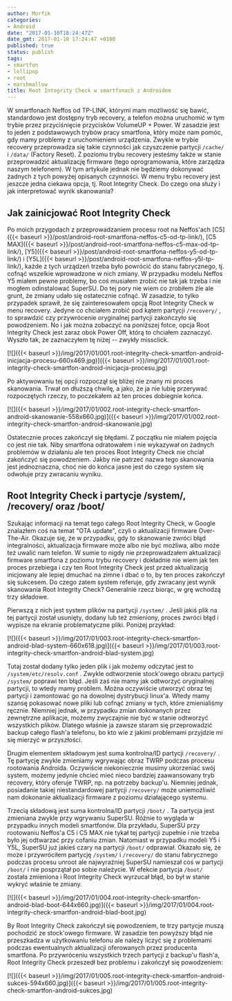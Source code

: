 ```yaml
---
author: Morfik
categories:
- Android
date: "2017-01-10T18:24:47Z"
date_gmt: 2017-01-10 17:24:47 +0100
published: true
status: publish
tags:
- smartfon
- lollipop
- root
- marshmallow
title: Root Integrity Check w smartfonach z Androidem
---
```


W smartfonach Neffos od TP-LINK, którymi mam możliwość się bawić, standardowo jest dostępny tryb
recovery, a telefon można uruchomić w tym trybie przez przyciśnięcie przycisków VolumeUP + Power. W
zasadzie jest to jeden z podstawowych trybów pracy smartfona, który może nam pomóc, gdy mamy
problemy z uruchomieniem urządzenia. Zwykle w trybie recovery przeprowadza się takie czynności jak
czyszczenie partycji `/cache/` i `/data/` (Factory Reset). Z poziomu trybu recovery jesteśmy także w
stanie przeprowadzić aktualizację firmware (tego oprogramowania, które zarządza naszym telefonem). W
tym artykule jednak nie będziemy dokonywać żadnych z tych powyżej opisanych czynności. W menu trybu
recovery jest jeszcze jedna ciekawa opcja, tj. Root Integrity Check. Do czego ona służy i jak
interpretować wynik skanowania?

<!--more-->
## Jak zainicjować Root Integrity Check

Po moich przygodach z przeprowadzaniem procesu root na Neffos'ach
[C5]({{< baseurl >}}/post/android-root-smartfona-neffos-c5-od-tp-link/), [C5
MAX]({{< baseurl >}}/post/android-root-smartfona-neffos-c5-max-od-tp-link/),
[Y5]({{< baseurl >}}/post/android-root-smartfona-neffos-y5-od-tp-link/) i
[Y5L]({{< baseurl >}}/post/android-root-smartfona-neffos-y5l-tp-link/), każde z tych urządzeń
trzeba było powrócić do stanu fabrycznego, tj. cofnąć wszelkie wprowadzone w nich zmiany. W
przypadku modelu Neffos Y5 miałem pewne problemy, bo coś musiałem zrobić nie tak jak trzeba i nie
mogłem odinstalować SuperSU. Do tej pory nie wiem co zrobiłem źle ale grunt, że zmiany udało się
ostatecznie cofnąć. W zasadzie, to tylko przypadek sprawił, że się zainteresowałem opcją Root
Integrity Check w menu recovery. Jedyne co chciałem zrobić pod kątem partycji `/recovery/` , to
sprawdzić czy przywrócenie oryginalnej partycji zakończyło się powodzeniem. No i jak można zobaczyć
na poniższej fotce, opcja Root Integrity Check jest zaraz obok Power Off, którą to chciałem
zaznaczyć. Wyszło tak, że zaznaczyłem tę niżej -- zwykły
missclick.

[![]({{< baseurl >}}/img/2017/01/001.root-integrity-check-smartfon-android-inicjacja-procesu-660x469.jpg)]({{< baseurl >}}/img/2017/01/001.root-integrity-check-smartfon-android-inicjacja-procesu.jpg)

Po aktywowaniu tej opcji rozpoczął się bliżej nie znany mi proces skanowania. Trwał on dłuższą
chwilę, a jako, że ja nie lubię przerywać rozpoczętych rzeczy, to poczekałem aż ten proces
dobiegnie
końca.

[![]({{< baseurl >}}/img/2017/01/002.root-integrity-check-smartfon-android-skanowanie-558x660.jpg)]({{< baseurl >}}/img/2017/01/002.root-integrity-check-smartfon-android-skanowanie.jpg)

Ostatecznie proces zakończył się błędami. Z początku nie miałem pojęcia co jest nie tak. Niby
smartfona odratowałem i nie wykazywał on żadnych problemów w działaniu ale ten proces Root Integrity
Check nie chciał zakończyć się powodzeniem. Jakby nie patrzeć nazwa tego skanowania jest
jednoznaczna, choć nie do końca jasne jest do czego system się odwołuje przy zwracaniu wyniku.

## Root Integrity Check i partycje /system/, /recovery/ oraz /boot/

Szukając informacji na temat tego całego Root Integrity Check, w Google znalazłem coś na temat "OTA
update", czyli o aktualizacji firmware Over-The-Air. Okazuje się, że w przypadku, gdy to skanowanie
zwróci błąd integralności, aktualizacja firmware może albo nie być możliwa, albo może też uwalić nam
telefon. W sumie to nigdy nie przeprowadzałem aktualizacji firmware smartfona z poziomu trybu
recovery i dokładnie nie wiem jak ten proces przebiega i czy ten Root Integrity Check jest przed
aktualizacją inicjowany ale lepiej dmuchać na zimne i dbać o to, by ten proces zakończył się
sukcesem. Do czego zatem system referuje, gdy zwracany jest wynik skanowania Root Integrity Check?
Generalnie rzecz biorąc, w grę wchodzą trzy składowe.

Pierwszą z nich jest system plików na partycji `/system/` . Jeśli jakiś plik na tej partycji został
usunięty, dodany lub też zmieniony, proces zwróci błąd i wypisze na ekranie problematyczne pliki.
Poniżej
przykład:

[![]({{< baseurl >}}/img/2017/01/003.root-integrity-check-smartfon-android-blad-system-660x618.jpg)]({{< baseurl >}}/img/2017/01/003.root-integrity-check-smartfon-android-blad-system.jpg)

Tutaj został dodany tylko jeden plik i jak możemy odczytać jest to `/system/etc/resolv.conf` .
Zwykle odtworzenie stock'owego obrazu partycji `/system/` poprawi ten błąd. Jeśli zaś nie mamy jak
odtworzyć oryginalnej partycji, to wtedy mamy problem. Można oczywiście utworzyć obraz tej partycji
i zamontować go na dowolnej dystrybucji linux'a. Wtedy mamy szansę pokasować nowe pliki lub cofnąć
zmiany w tych, które zmienialiśmy ręcznie. Niemniej jednak, w przypadku zmian dokonanych przez
zewnętrzne aplikacje, możemy zwyczajnie nie być w stanie odtworzyć wszystkich plików. Dlatego
właśnie ja zawsze staram się przeprowadzić backup całego flash'a telefonu, bo kto wie z jakimi
problemami przyjdzie mi się mierzyć w przyszłości.

Drugim elementem składowym jest suma kontrolna/ID partycji `/recovery/` . Tę partycję zwykle
zmieniamy wgrywając obraz TWRP podczas procesu rootowania Androida. Oczywiście niekoniecznie musimy
ukorzeniać swój system, możemy jedynie chcieć mieć nieco bardziej zaawansowany tryb recovery, który
oferuje TWRP, np. na potrzeby backup'u. Niemniej jednak, posiadanie takiej niestandardowej partycji
`/recovery/` może uniemożliwić nam dokonanie aktualizacji firmware z poziomu działającego systemu.

Trzecią składową jest suma kontrolna/ID partycji `/boot/` . Ta partycja jest zmieniana zwykle przy
wgrywaniu SuperSU. Różnie to wygląda w przypadku innych modeli smartfonów. Dla przykładu, SuperSU
przy rootowaniu Neffos'a C5 i C5 MAX nie tykał tej partycji zupełnie i nie trzeba było jej odtwarzać
przy cofaniu zmian. Natomiast w przypadku modeli Y5 i Y5L, SuperSU już jakieś czary na partycji
`/boot/` odprawiał. Okazało się, że może i przywróciłem partycję `/system/` i `/recovery/` do stanu
fabrycznego podczas procesu unroot ale najwyraźniej SuperSU namieszał coś w partycji `/boot/` i nie
posprzątał po sobie należycie. W efekcie partycja `/boot/` została zmieniona i Root Integrity Check
wyrzucał błąd, bo był w stanie wykryć właśnie te
zmiany.

[![]({{< baseurl >}}/img/2017/01/004.root-integrity-check-smartfon-android-blad-boot-644x660.jpg)]({{< baseurl >}}/img/2017/01/004.root-integrity-check-smartfon-android-blad-boot.jpg)

By Root Integrity Check zakończył się powodzeniem, te trzy partycje muszą pochodzić ze stock'owego
firmware. W zasadzie ten powyższy błąd nie przeszkadza w użytkowaniu telefonu ale należy liczyć się
z problemami podczas ewentualnych aktualizacji oferowanych przez producenta smartfona. Po
przywróceniu wszystkich trzech partycji z backup'u flash'a, Root Integrity Check przeszedł bez
problemu i zakończył się
powodzeniem:

[![]({{< baseurl >}}/img/2017/01/005.root-integrity-check-smartfon-android-sukces-594x660.jpg)]({{< baseurl >}}/img/2017/01/005.root-integrity-check-smartfon-android-sukces.jpg)
